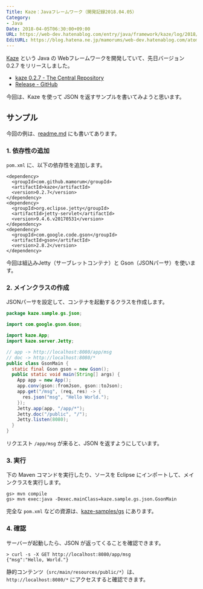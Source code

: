 ```yaml
---
Title: Kaze：Javaフレームワーク（開発記録2018.04.05）
Category:
- Java
Date: 2018-04-05T06:30:00+09:00
URL: https://web-dev.hatenablog.com/entry/java/framework/kaze/log/2018/0405
EditURL: https://blog.hatena.ne.jp/mamorums/web-dev.hatenablog.com/atom/entry/17391345971630701505
---
```


[Kaze](https://github.com/mamorum/kaze) という Java の Webフレームワークを開発していて、先日バージョン 0.2.7 をリリースしました。

- [kaze 0.2.7 - The Central Repository](https://search.maven.org/#artifactdetails%7Ccom.github.mamorum%7Ckaze%7C0.2.7%7Cjar)
- [Release - GitHub](https://github.com/mamorum/kaze/releases/tag/v0.2.7)

今回は、Kaze を使って JSON を返すサンプルを書いてみようと思います。


## サンプル
今回の例は、[readme.md](https://github.com/mamorum/kaze) にも書いてあります。

### 1. 依存性の追加
`pom.xml` に、以下の依存性を追加します。

```
<dependency>
  <groupId>com.github.mamorum</groupId>
  <artifactId>kaze</artifactId>
  <version>0.2.7</version>
</dependency>
<dependency>
  <groupId>org.eclipse.jetty</groupId>
  <artifactId>jetty-servlet</artifactId>
  <version>9.4.6.v20170531</version>
</dependency>
<dependency>
  <groupId>com.google.code.gson</groupId>
  <artifactId>gson</artifactId>
  <version>2.8.2</version>
</dependency>
```

今回は組込みJetty（サーブレットコンテナ）と Gson（JSONパーサ）を使います。


### 2. メインクラスの作成
JSONパーサを設定して、コンテナを起動するクラスを作成します。

```java
package kaze.sample.gs.json;

import com.google.gson.Gson;

import kaze.App;
import kaze.server.Jetty;

// app -> http://localhost:8080/app/msg
// doc -> http://localhost:8080/*
public class GsonMain {
  static final Gson gson = new Gson();
  public static void main(String[] args) {
    App app = new App();
    app.conv(gson::fromJson, gson::toJson);
    app.get("/msg", (req, res) -> {
      res.json("msg", "Hello World.");
    });
    Jetty.app(app, "/app/*");
    Jetty.doc("/public", "/");
    Jetty.listen(8080);
  }
}
```

リクエスト `/app/msg` が来ると、JSON を返すようにしています。


### 3. 実行
下の Maven コマンドを実行したり、ソースを Eclipse にインポートして、メインクラスを実行します。

```
gs> mvn compile
gs> mvn exec:java -Dexec.mainClass=kaze.sample.gs.json.GsonMain
```

完全な `pom.xml` などの資源は、[kaze-samples/gs](https://github.com/mamorum/kaze-samples/tree/master/gs) にあります。


### 4. 確認
サーバーが起動したら、JSON が返ってくることを確認できます。

```
> curl -s -X GET http://localhost:8080/app/msg
{"msg":"Hello, World."}
```

静的コンテンツ（`src/main/resources/public/*`）は、`http://localhost:8080/*` にアクセスすると確認できます。

